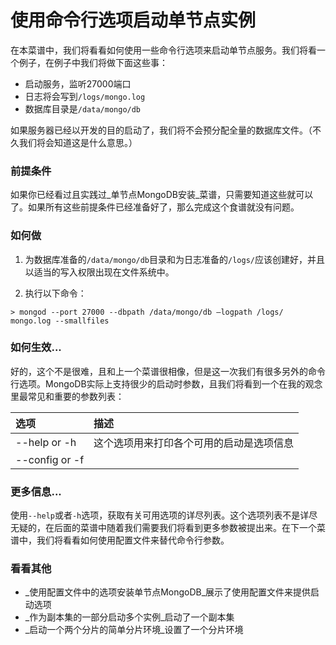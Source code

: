 # 使用命令行选项启动单节点实例

在本菜谱中，我们将看看如何使用一些命令行选项来启动单节点服务。我们将看一个例子，在例子中我们将做下面这些事：

- 启动服务，监听27000端口
- 日志将会写到`/logs/mongo.log`
- 数据库目录是`/data/mongo/db`

如果服务器已经以开发的目的启动了，我们将不会预分配全量的数据库文件。（不久我们将会知道这是什么意思。）


### 前提条件
如果你已经看过且实践过_单节点MongoDB安装_菜谱，只需要知道这些就可以了。如果所有这些前提条件已经准备好了，那么完成这个食谱就没有问题。


### 如何做
1. 为数据库准备的`/data/mongo/db`目录和为日志准备的`/logs/`应该创建好，并且以适当的写入权限出现在文件系统中。

2. 执行以下命令：
```
> mongod --port 27000 --dbpath /data/mongo/db –logpath /logs/
mongo.log --smallfiles
```


### 如何生效...
好的，这个不是很难，且和上一个菜谱很相像，但是这一次我们有很多另外的命令行选项。MongoDB实际上支持很少的启动时参数，且我们将看到一个在我的观念里最常见和重要的参数列表：

| 选项              | 描述                                      | 
|:----------------- |:------------------------------------------| 
| --help or -h      | 这个选项用来打印各个可用的启动是选项信息  | 
| --config or -f    | 


### 更多信息...
使用`--help`或者`-h`选项，获取有关可用选项的详尽列表。这个选项列表不是详尽无疑的，在后面的菜谱中随着我们需要我们将看到更多参数被提出来。在下一个菜谱中，我们将看看如何使用配置文件来替代命令行参数。

### 看看其他
- _使用配置文件中的选项安装单节点MongoDB_展示了使用配置文件来提供启动选项
- _作为副本集的一部分启动多个实例_启动了一个副本集
- _启动一个两个分片的简单分片环境_设置了一个分片环境
